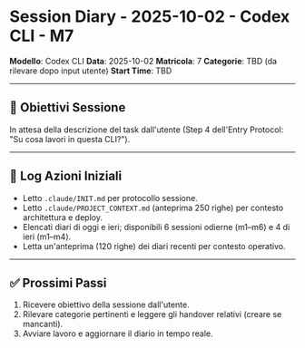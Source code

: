 # Session Diary - 2025-10-02 - Codex CLI - M7

**Modello**: Codex CLI
**Data**: 2025-10-02
**Matricola**: 7
**Categorie**: TBD (da rilevare dopo input utente)
**Start Time**: TBD

---

## 🎯 Obiettivi Sessione

In attesa della descrizione del task dall'utente (Step 4 dell'Entry Protocol: "Su cosa lavori in questa CLI?").

---

## 📜 Log Azioni Iniziali

- Letto `.claude/INIT.md` per protocollo sessione.
- Letto `.claude/PROJECT_CONTEXT.md` (anteprima 250 righe) per contesto architettura e deploy.
- Elencati diari di oggi e ieri; disponibili 6 sessioni odierne (m1–m6) e 4 di ieri (m1–m4).
- Letta un'anteprima (120 righe) dei diari recenti per contesto operativo.

---

## ✅ Prossimi Passi

1. Ricevere obiettivo della sessione dall'utente.
2. Rilevare categorie pertinenti e leggere gli handover relativi (creare se mancanti).
3. Avviare lavoro e aggiornare il diario in tempo reale.

